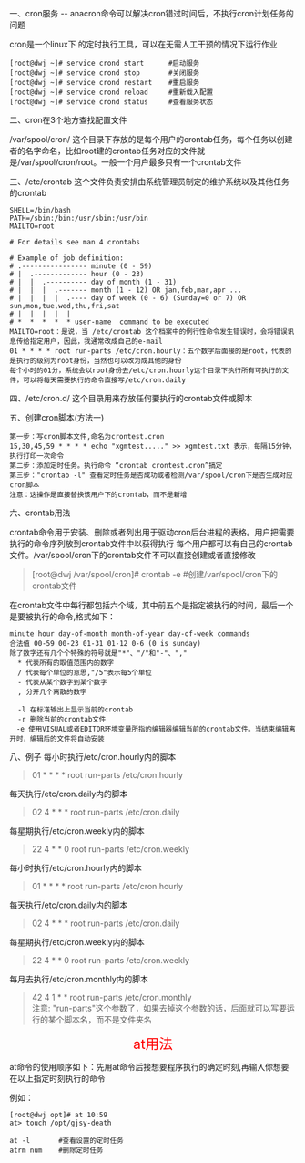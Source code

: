 一、cron服务 -- anacron命令可以解决cron错过时间后，不执行cron计划任务的问题

cron是一个linux下 的定时执行工具，可以在无需人工干预的情况下运行作业
```
[root@dwj ~]# service crond start      #启动服务
[root@dwj ~]# service crond stop       #关闭服务
[root@dwj ~]# service crond restart    #重启服务
[root@dwj ~]# service crond reload     #重新载入配置
[root@dwj ~]# service crond status     #查看服务状态
```
二、cron在3个地方查找配置文件

/var/spool/cron/ 这个目录下存放的是每个用户的crontab任务，每个任务以创建者的名字命名，比如root建的crontab任务对应的文件就是/var/spool/cron/root。一般一个用户最多只有一个crontab文件

三、/etc/crontab 这个文件负责安排由系统管理员制定的维护系统以及其他任务的crontab
```
SHELL=/bin/bash
PATH=/sbin:/bin:/usr/sbin:/usr/bin
MAILTO=root

# For details see man 4 crontabs

# Example of job definition:
# .---------------- minute (0 - 59)
# |  .------------- hour (0 - 23)
# |  |  .---------- day of month (1 - 31)
# |  |  |  .------- month (1 - 12) OR jan,feb,mar,apr ...
# |  |  |  |  .---- day of week (0 - 6) (Sunday=0 or 7) OR sun,mon,tue,wed,thu,fri,sat
# |  |  |  |  |
# *  *  *  *  * user-name  command to be executed
MAILTO=root：是说，当 /etc/crontab 这个档案中的例行性命令发生错误时，会将错误讯息传给指定用户，因此，我通常改成自己的e-mail
01 * * * * root run-parts /etc/cron.hourly：五个数字后面接的是root，代表的是执行的级别为root身份，当然也可以改为成其他的身份
每个小时的01分，系统会以root身份去/etc/cron.hourly这个目录下执行所有可执行的文件，可以将每天需要执行的命令直接写/etc/cron.daily
```
四、/etc/cron.d/ 这个目录用来存放任何要执行的crontab文件或脚本

五、创建cron脚本(方法一)
```
第一步：写cron脚本文件,命名为crontest.cron
15,30,45,59 * * * * echo "xgmtest....." >> xgmtest.txt 表示，每隔15分钟，执行打印一次命令
第二步：添加定时任务。执行命令 “crontab crontest.cron”搞定
第三步："crontab -l" 查看定时任务是否成功或者检测/var/spool/cron下是否生成对应cron脚本
注意：这操作是直接替换该用户下的crontab，而不是新增
```
六、crontab用法

crontab命令用于安装、删除或者列出用于驱动cron后台进程的表格。用户把需要执行的命令序列放到crontab文件中以获得执行
每个用户都可以有自己的crontab文件。/var/spool/cron下的crontab文件不可以直接创建或者直接修改
>[root@dwj /var/spool/cron]# crontab -e      #创建/var/spool/cron下的crontab文件

在crontab文件中每行都包括六个域，其中前五个是指定被执行的时间，最后一个是要被执行的命令,格式如下：
```
minute hour day-of-month month-of-year day-of-week commands
合法值 00-59 00-23 01-31 01-12 0-6 (0 is sunday)
除了数字还有几个个特殊的符号就是"*"、"/"和"-"、","
  * 代表所有的取值范围内的数字
  / 代表每个单位的意思,"/5"表示每5个单位
  - 代表从某个数字到某个数字
  , 分开几个离散的数字

  -l 在标准输出上显示当前的crontab
  -r 删除当前的crontab文件
　-e 使用VISUAL或者EDITOR环境变量所指的编辑器编辑当前的crontab文件。当结束编辑离开时，编辑后的文件将自动安装
```
八、例子
每小时执行/etc/cron.hourly内的脚本
>01 * * * * root run-parts /etc/cron.hourly

每天执行/etc/cron.daily内的脚本
>02 4 * * * root run-parts /etc/cron.daily

每星期执行/etc/cron.weekly内的脚本
>22 4 * * 0 root run-parts /etc/cron.weekly

每小时执行/etc/cron.hourly内的脚本
>01 * * * * root run-parts /etc/cron.hourly

每天执行/etc/cron.daily内的脚本
>02 4 * * * root run-parts /etc/cron.daily

每星期执行/etc/cron.weekly内的脚本
>22 4 * * 0 root run-parts /etc/cron.weekly

每月去执行/etc/cron.monthly内的脚本
>42 4 1 * * root run-parts /etc/cron.monthly   <br>
注意: "run-parts"这个参数了，如果去掉这个参数的话，后面就可以写要运行的某个脚本名，而不是文件夹名　

<font color=#FF0000 size=5> <p align="center">at用法</p></font>

at命令的使用顺序如下：先用at命令后接想要程序执行的确定时刻,再输入你想要在以上指定时刻执行的命令

例如：
```
[root@dwj opt]# at 10:59
at> touch /opt/gjsy-death
```
```
at -l       #查看设置的定时任务
atrm num    #删除定时任务
```
